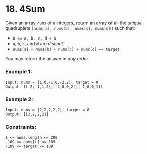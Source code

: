 # 18. 4Sum

Given an array `nums` of `n` integers, return an array of all the *unique* quadruplets `[nums[a], nums[b], nums[c], nums[d]]` such that:  

* `0 <= a, b, c, d < n`  
* `a`, `b`, `c`, and `d` are *distinct*.  
* `nums[a] + nums[b] + nums[c] + nums[d] == target`  

You may return the answer in *any order*.

### Example 1:

```
Input: nums = [1,0,-1,0,-2,2], target = 0
Output: [[-2,-1,1,2],[-2,0,0,2],[-1,0,0,1]]
```

### Example 2:

```
Input: nums = [2,2,2,2,2], target = 8
Output: [[2,2,2,2]]
 ```

### Constraints:

`1 <= nums.length <= 200`  
`-109 <= nums[i] <= 109`  
`-109 <= target <= 109`  
